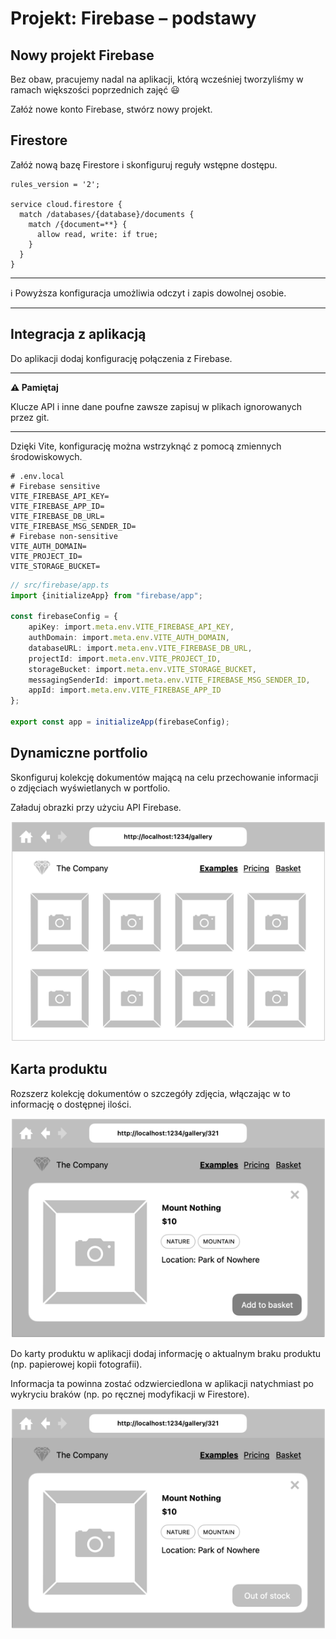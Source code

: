 # Projekt: Firebase – podstawy

## Nowy projekt Firebase

Bez obaw, pracujemy nadal na aplikacji, którą wcześniej tworzyliśmy w ramach większości poprzednich zajęć 😃

Załóż nowe konto Firebase, stwórz nowy projekt.

## Firestore

Załóż nową bazę Firestore i skonfiguruj reguły wstępne dostępu.

```
rules_version = '2';

service cloud.firestore {
  match /databases/{database}/documents {
    match /{document=**} {
      allow read, write: if true;
    }
  }
}
```

---

ℹ️ Powyższa konfiguracja umożliwia odczyt i zapis dowolnej osobie.

---

## Integracja z aplikacją

Do aplikacji dodaj konfigurację połączenia z Firebase.

---

**⚠️ Pamiętaj**

Klucze API i inne dane poufne zawsze zapisuj w plikach ignorowanych przez git.

---

Dzięki Vite, konfigurację można wstrzyknąć z pomocą zmiennych środowiskowych.

```shell
# .env.local
# Firebase sensitive
VITE_FIREBASE_API_KEY=
VITE_FIREBASE_APP_ID=
VITE_FIREBASE_DB_URL=
VITE_FIREBASE_MSG_SENDER_ID=
# Firebase non-sensitive
VITE_AUTH_DOMAIN=
VITE_PROJECT_ID=
VITE_STORAGE_BUCKET=
```

```ts
// src/firebase/app.ts
import {initializeApp} from "firebase/app";

const firebaseConfig = {
	apiKey: import.meta.env.VITE_FIREBASE_API_KEY,
	authDomain: import.meta.env.VITE_AUTH_DOMAIN,
	databaseURL: import.meta.env.VITE_FIREBASE_DB_URL,
	projectId: import.meta.env.VITE_PROJECT_ID,
	storageBucket: import.meta.env.VITE_STORAGE_BUCKET,
	messagingSenderId: import.meta.env.VITE_FIREBASE_MSG_SENDER_ID,
	appId: import.meta.env.VITE_FIREBASE_APP_ID
};

export const app = initializeApp(firebaseConfig);
```

## Dynamiczne portfolio

Skonfiguruj kolekcję dokumentów mającą na celu przechowanie informacji o zdjęciach wyświetlanych w portfolio.

Załaduj obrazki przy użyciu API Firebase.

![](./assets/01-portfolio.png)

## Karta produktu

Rozszerz kolekcję dokumentów o szczegóły zdjęcia, włączając w to informację o dostępnej ilości.

![](./assets/02-image-card.png)

Do karty produktu w aplikacji dodaj informację o aktualnym braku produktu (np. papierowej kopii fotografii).

Informacja ta powinna zostać odzwierciedlona w aplikacji natychmiast po wykryciu braków
(np. po ręcznej modyfikacji w Firestore).

![](./assets/03-image-card-out-of-stock.png)
